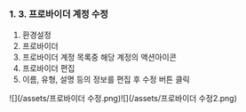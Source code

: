 ### 1. 3. 프로바이더 계정 수정

1. 환경설정
2. 프로바이더
3. 프로바이더 계정 목록중 해당 계정의 액션아이콘
4. 프로바이더 편집
5. 이름, 유형, 설명 등의 정보를 편집 후 수정 버튼 클릭

![](/assets/프로바이더 수정.png)![](/assets/프로바이더 수정2.png)


